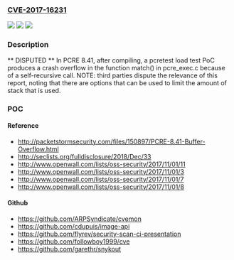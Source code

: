 ### [CVE-2017-16231](https://cve.mitre.org/cgi-bin/cvename.cgi?name=CVE-2017-16231)
![](https://img.shields.io/static/v1?label=Product&message=n%2Fa&color=blue)
![](https://img.shields.io/static/v1?label=Version&message=n%2Fa&color=blue)
![](https://img.shields.io/static/v1?label=Vulnerability&message=n%2Fa&color=brighgreen)

### Description

** DISPUTED ** In PCRE 8.41, after compiling, a pcretest load test PoC produces a crash overflow in the function match() in pcre_exec.c because of a self-recursive call. NOTE: third parties dispute the relevance of this report, noting that there are options that can be used to limit the amount of stack that is used.

### POC

#### Reference
- http://packetstormsecurity.com/files/150897/PCRE-8.41-Buffer-Overflow.html
- http://seclists.org/fulldisclosure/2018/Dec/33
- http://www.openwall.com/lists/oss-security/2017/11/01/11
- http://www.openwall.com/lists/oss-security/2017/11/01/3
- http://www.openwall.com/lists/oss-security/2017/11/01/7
- http://www.openwall.com/lists/oss-security/2017/11/01/8

#### Github
- https://github.com/ARPSyndicate/cvemon
- https://github.com/cdupuis/image-api
- https://github.com/flyrev/security-scan-ci-presentation
- https://github.com/followboy1999/cve
- https://github.com/garethr/snykout

